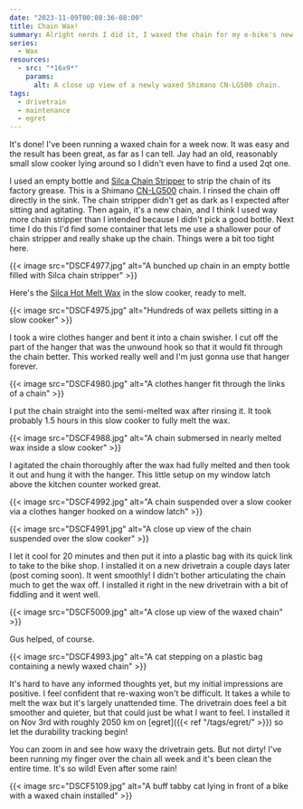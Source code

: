 ```yaml
---
date: "2023-11-09T00:08:36-08:00"
title: Chain Wax!
summary: Alright nerds I did it, I waxed the chain for my e-bike's new drivetrain.
series:
  - Wax
resources:
  - src: "*16x9*"
    params:
      alt: A close up view of a newly waxed Shimano CN-LG500 chain.
tags:
  - drivetrain
  - maintenance
  - egret
---
```


It's done! I've been running a waxed chain for a week now. It was easy and the result has been great, as far as I can tell. Jay had an old, reasonably small slow cooker lying around so I didn't even have to find a used 2qt one.

I used an empty bottle and [Silca Chain Stripper](https://silca.cc/collections/chain-lube-wax/products/chain-stripper) to strip the chain of its factory grease. This is a Shimano [CN-LG500](https://bike.shimano.com/en-US/product/component/ep8-ep800/CN-LG500.html) chain. I rinsed the chain off directly in the sink. The chain stripper didn't get as dark as I expected after sitting and agitating. Then again, it's a new chain, and I think I used way more chain stripper than I intended because I didn't pick a good bottle. Next time I do this I'd find some container that lets me use a shallower pour of chain stripper and really shake up the chain. Things were a bit too tight here.

{{< image src="DSCF4977.jpg" alt="A bunched up chain in an empty bottle filled with Silca chain stripper" >}}

Here's the [Silca Hot Melt Wax](https://silca.cc/collections/chain-lube-wax/products/secret-chain-wax-blend) in the slow cooker, ready to melt.

{{< image src="DSCF4975.jpg" alt="Hundreds of wax pellets sitting in a slow cooker" >}}

I took a wire clothes hanger and bent it into a chain swisher. I cut off the part of the hanger that was the unwound hook so that it would fit through the chain better. This worked really well and I'm just gonna use that hanger forever.

{{< image src="DSCF4980.jpg" alt="A clothes hanger fit through the links of a chain" >}}

I put the chain straight into the semi-melted wax after rinsing it. It took probably 1.5 hours in this slow cooker to fully melt the wax.

{{< image src="DSCF4988.jpg" alt="A chain submersed in nearly melted wax inside a slow cooker" >}}

I agitated the chain thoroughly after the wax had fully melted and then took it out and hung it with the hanger. This little setup on my window latch above the kitchen counter worked great.

{{< image src="DSCF4992.jpg" alt="A chain suspended over a slow cooker via a clothes hanger hooked on a window latch" >}}

{{< image src="DSCF4991.jpg" alt="A close up view of the chain suspended over the slow cooker" >}}

I let it cool for 20 minutes and then put it into a plastic bag with its quick link to take to the bike shop. I installed it on a new drivetrain a couple days later (post coming soon). It went smoothly! I didn't bother articulating the chain much to get the wax off. I installed it right in the new drivetrain with a bit of fiddling and it went well.

{{< image src="DSCF5009.jpg" alt="A close up view of the waxed chain" >}}

Gus helped, of course.

{{< image src="DSCF4993.jpg" alt="A cat stepping on a plastic bag containing a newly waxed chain" >}}

It's hard to have any informed thoughts yet, but my initial impressions are positive. I feel confident that re-waxing won't be difficult. It takes a while to melt the wax but it's largely unattended time. The drivetrain does feel a bit smoother and quieter, but that could just be what I want to feel. I installed it on Nov 3rd with roughly 2050 km on [egret]({{< ref "/tags/egret/" >}}) so let the durability tracking begin!

You can zoom in and see how waxy the drivetrain gets. But not dirty! I've been running my finger over the chain all week and it's been clean the entire time. It's so wild! Even after some rain!

{{< image src="DSCF5109.jpg" alt="A buff tabby cat lying in front of a bike with a waxed chain installed" >}}
